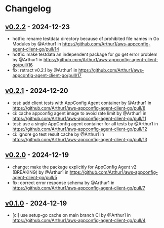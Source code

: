# Changelog

## [v0.2.2](https://github.com/Arthur1/aws-appconfig-agent-client-go/compare/v0.2.1...v0.2.2) - 2024-12-23
- hotfix: rename testdata directory because of prohibited file names in Go Modules by @Arthur1 in https://github.com/Arthur1/aws-appconfig-agent-client-go/pull/14
- hotfix: make testdata an independent package for go get error problem by @Arthur1 in https://github.com/Arthur1/aws-appconfig-agent-client-go/pull/16
- fix: retract v0.2.1 by @Arthur1 in https://github.com/Arthur1/aws-appconfig-agent-client-go/pull/17

## [v0.2.1](https://github.com/Arthur1/aws-appconfig-agent-client-go/compare/v0.2.0...v0.2.1) - 2024-12-20
- test: add client tests with AppConfig Agent container by @Arthur1 in https://github.com/Arthur1/aws-appconfig-agent-client-go/pull/8
- ci: cache appconfig agent image to avoid rate limit by @Arthur1 in https://github.com/Arthur1/aws-appconfig-agent-client-go/pull/11
- test: use a single AppConfig agent container for all tests by @Arthur1 in https://github.com/Arthur1/aws-appconfig-agent-client-go/pull/12
- ci: ignore go test result cache by @Arthur1 in https://github.com/Arthur1/aws-appconfig-agent-client-go/pull/13

## [v0.2.0](https://github.com/Arthur1/aws-appconfig-agent-client-go/compare/v0.1.0...v0.2.0) - 2024-12-19
- change: make the package explicitly for AppConfig Agent v2 (BREAKING) by @Arthur1 in https://github.com/Arthur1/aws-appconfig-agent-client-go/pull/5
- fix: correct error response schema by @Arthur1 in https://github.com/Arthur1/aws-appconfig-agent-client-go/pull/7

## [v0.1.0](https://github.com/Arthur1/aws-appconfig-agent-client-go/commits/v0.1.0) - 2024-12-19
- [ci] use setup-go cache on main branch CI by @Arthur1 in https://github.com/Arthur1/aws-appconfig-agent-client-go/pull/4
